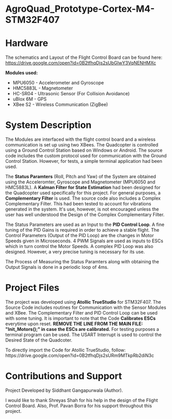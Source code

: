 # AgroQuad_Prototype-Cortex-M4-STM32F407

# Hardware
The schematics and Layout of the Flight Control Board can be found here: https://drive.google.com/open?id=0B2tfhqDjs2sUbGIwY3VqNENHMXc

<b>Modules used:</b>
<ul>
	<li>MPU6050 - Accelerometer and Gyroscope</li>
	<li>HMC5883L - Magnetometer</li>
  <li>HC-SR04 - Ultrasonic Sensor (For Collision Avoidance)</li>
  <li>uBlox 6M - GPS</li>
  <li>XBee S2 - Wireless Communication (ZigBee)</li></ul>

# System Description
<p>The Modules are interfaced with the flight control board and a wireless communication is set up using two XBees. The Quadcopter is controlled using a Ground Control Station based on Windows or Android. The source code includes the custom protocol used for communication with the Ground Control Station. However, for tests, a simple terminal application had been used. </p>
<p>The <b>Status Paramters</b> (Roll, Pitch and Yaw) of the System are obtained using the Acceleromter, Gyroscope and Magnetometer (MPU6050 and HMC5883L). A <b>Kalman Filter for State Estimation</b> had been designed for the Quadcopter used specifically for this project. For general purposes, a <b>Complementary Filter</b> is used. The source code also includes a Complex Complementary Filter. This had been tested to account for vibrations generated in the system. It's use, however, is not encouraged unless the user has well understood the Design of the Complex Complementary Filter. </p>
<p>The Status Parameters are used as an Input to the <b>PID Control Loop</b>. A fine tuning of the PID Gains is required in order to achieve a stable flight. The Control Parameters (Output of the PID Loop) are the changes in Motor Speeds given in Microseconds. 4 PWM Signals are used as inputs to ESCs which in turn control the Motor Speeds. A complex PID Loop was also designed. However, a very precise tuning is necessary for its use.</p>

<p>The Process of Measuring the Status Paramters along with obtaining the Output Signals is done in a periodic loop of 4ms.</p>

# Project Files
<p>The project was developed using <b>Atollic TrueStudio</b> for STM32F407. The Source Code includes routines for Communication with the Sensor Modules and XBee. The Complementary Filter and PID Control Loop can be used with some tuning. It is important to note that the Code <b>Calibrates ESCs</b> everytime upon reset. <b>REMOVE THE LINE FROM THE MAIN FILE: "Init_Motors();" in case the ESCs are calibrated.</b> For testing purposes a terminal program can be used. The USART Interrupt is used to control the Desired State of the Quadcoter.</p>
<p>
To directly import the Code for Atollic TrueStudio, follow: https://drive.google.com/open?id=0B2tfhqDjs2sURm9MTkpRb2diN3c
</p>

# Contributions and Support

Project Developed by Siddhant Gangapurwala (Author). 

I would like to thank Shreyas Shah for his help in the design of the Flight Control Board. Also, Prof. Pavan Borra for his support throughout this project. 
